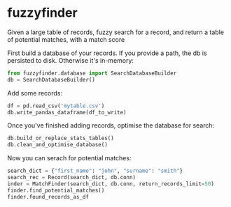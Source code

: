 # fuzzyfinder

Given a large table of records, fuzzy search for a record, and return a table of potential matches, with a match score


First build a database of your records.  If you provide a path, the db is persisted to disk.  Otherwise it's in-memory:
```python
from fuzzyfinder.database import SearchDatabaseBuilder
db = SearchDatabaseBuilder()
```

Add some records:

```python
df = pd.read_csv('mytable.csv')
db.write_pandas_dataframe(df_to_write)
```

Once you've finished adding records, optimise the database for search:


```python
db.build_or_replace_stats_tables()
db.clean_and_optimise_database()
```

Now you can serach for potential matches:

```python
search_dict = {"first_name": "john", "surname": "smith"}
search_rec = Record(search_dict, db.conn)
inder = MatchFinder(search_dict, db.conn, return_records_limit=50)
finder.find_potential_matches()
finder.found_records_as_df
```

